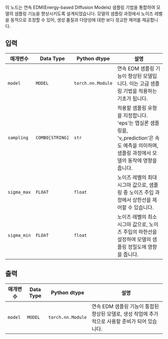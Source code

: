 
이 노드는 연속 EDM(Energy-based Diffusion Models) 샘플링 기법을 통합하여 모델의 샘플링 기능을 향상시키도록 설계되었습니다. 모델의 샘플링 과정에서 노이즈 레벨을 동적으로 조정할 수 있어, 생성 품질과 다양성에 대한 보다 정교한 제어를 제공합니다.

## 입력

| 매개변수   | Data Type | Python dtype        | 설명 |
|-------------|--------------|----------------------|-------------|
| `model`     | `MODEL`     | `torch.nn.Module`   | 연속 EDM 샘플링 기능이 향상된 모델입니다. 이는 고급 샘플링 기법을 적용하는 기초가 됩니다. |
| `sampling`  | `COMBO[STRING]` | `str`             | 적용할 샘플링 유형을 지정합니다. 'eps'는 엡실론 샘플링을, 'v_prediction'은 속도 예측을 의미하며, 샘플링 과정에서 모델의 동작에 영향을 줍니다. |
| `sigma_max` | `FLOAT`     | `float`             | 노이즈 레벨의 최대 시그마 값으로, 샘플링 중 노이즈 주입 과정에서 상한선을 제어할 수 있습니다. |
| `sigma_min` | `FLOAT`     | `float`             | 노이즈 레벨의 최소 시그마 값으로, 노이즈 주입의 하한선을 설정하여 모델의 샘플링 정밀도에 영향을 줍니다. |

## 출력

| 매개변수 | Data Type | Python dtype        | 설명 |
|-----------|-------------|----------------------|-------------|
| `model`   | `MODEL`     | `torch.nn.Module`   | 연속 EDM 샘플링 기능이 통합된 향상된 모델로, 생성 작업에 추가적으로 사용할 준비가 되어 있습니다. |
